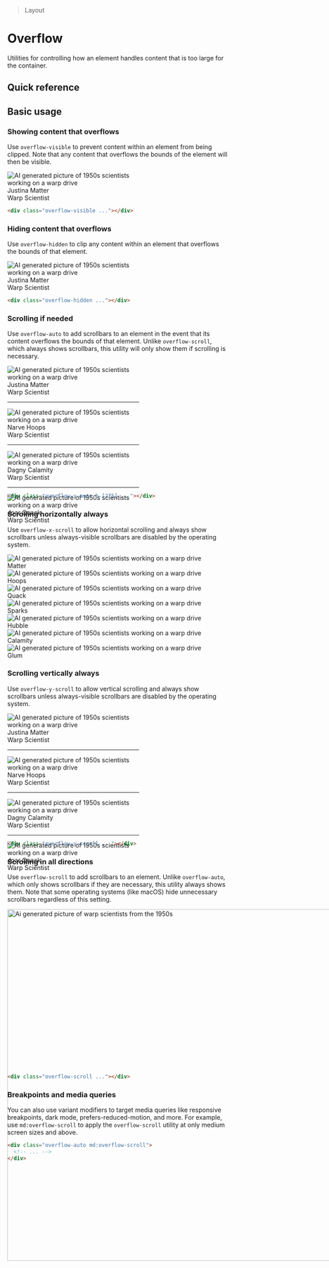 > Layout

# Overflow
Utilities for controlling how an element handles content that is too large for the container.

## Quick reference

<qr-table />

## Basic usage
### Showing content that overflows
Use `overflow-visible` to prevent content within an element from being clipped. Note that any content that overflows the bounds of the element will then be visible.

<container>
  <div class="flex justify-center">
    <div class="relative">
      <div style="width:300px;" class="mx-auto pd-bg-white p-16 rounded pd-text-slate-500 dark:pd-bg-slate-800 dark:pd-text-slate-400">
       <div class="flex items-center overflow-visible">
          <img src="/matter.jpg" class="absolute object-cover h-128 -ml-40 -my-32 rounded-full" alt="AI generated picture of 1950s scientists working on a warp drive" />
          <div class="pl-112">
            <div class="font-bold">Justina Matter</div>
            <span>Warp Scientist</span>
          </div>
        </div>
      </div>
    </div>
  </div>
</container>

```html
<div class="overflow-visible ..."></div>
```

### Hiding content that overflows
Use `overflow-hidden` to clip any content within an element that overflows the bounds of that element.

<container>
  <div class="flex justify-center">
    <div class="relative">
      <div style="width:300px;" class="relative overflow-hidden mx-auto pd-bg-white p-16 rounded pd-text-slate-500 dark:pd-bg-slate-800 dark:pd-text-slate-400">
       <div class="flex items-center ">
          <img src="/matter.jpg" class="absolute object-cover h-128 -ml-40 -my-32 rounded-full" alt="AI generated picture of 1950s scientists working on a warp drive" />
          <div class="pl-112">
            <div class="font-bold">Justina Matter</div>
            <span>Warp Scientist</span>
          </div>
        </div>
      </div>
    </div>
  </div>
</container>

```html
<div class="overflow-hidden ..."></div>
```

### Scrolling if needed
Use `overflow-auto` to add scrollbars to an element in the event that its content overflows the bounds of that element. Unlike `overflow-scroll`, which always shows scrollbars, this utility will only show them if scrolling is necessary.

<container>
  <div class="flex justify-center">
    <div class="relative">
      <div style="width:300px;max-height:275px" class="relative overflow-auto mx-auto pd-bg-white p-16 rounded pd-text-slate-500 dark:pd-bg-slate-800 dark:pd-text-slate-400">
       <div class="flex items-center ">
          <img src="/matter.jpg" class="object-cover h-48 mr-16 rounded-full" alt="AI generated picture of 1950s scientists working on a warp drive" />
          <div class="">
            <div class="font-bold">Justina Matter</div>
            <span>Warp Scientist</span>
          </div>
        </div>
        <hr class="-mx-16!" />
        <div class="flex items-center ">
          <img src="/profile1.jpg" class="object-cover h-48 mr-16 rounded-full" alt="AI generated picture of 1950s scientists working on a warp drive" />
          <div class="">
            <div class="font-bold">Narve Hoops</div>
            <span>Warp Scientist</span>
          </div>
        </div>
        <hr class="-mx-16!" />
        <div class="flex items-center ">
          <img src="/profile5.jpg" class="object-cover h-48 mr-16 rounded-full" alt="AI generated picture of 1950s scientists working on a warp drive" />
          <div class="">
            <div class="font-bold">Dagny Calamity</div>
            <span>Warp Scientist</span>
          </div>
        </div>
        <hr class="-mx-16!" />
        <div class="flex items-center ">
          <img src="/profile2.jpg" class="object-cover h-48 mr-16 rounded-full" alt="AI generated picture of 1950s scientists working on a warp drive" />
          <div class="">
            <div class="font-bold">Joar Quack</div>
            <span>Warp Scientist</span>
          </div>
        </div>
      </div>
    </div>
  </div>
</container>

```html
<div class="overflow-y-auto h-[275] ..."></div>
```

### Scrolling horizontally always
Use `overflow-x-scroll` to allow horizontal scrolling and always show scrollbars unless always-visible scrollbars are disabled by the operating system.

<container>
  <div class="flex justify-center ">
    <div class="overflow-x-scroll mx-auto pd-bg-white p-16 rounded pd-text-slate-500 dark:pd-bg-slate-800 dark:pd-text-slate-400" style="max-width:520px">
      <div class="flex cols-6">
        <div class="flex-none py-24 px-12 first:pl-24 last:pr-24">
          <div class="flex flex-col items-center justify-center min-width-64 gap-8">
            <img src="/matter.jpg" class="object-cover w-64 rounded-full" alt="AI generated picture of 1950s scientists working on a warp drive" />
            <div class="font-bold">Matter</div>
          </div>
        </div>
        <div class="flex-none py-24 px-12 first:pl-24 last:pr-24">
          <div class="flex flex-col items-center justify-center min-width-64 gap-8">
            <img src="/profile1.jpg" class="object-cover w-64 rounded-full" alt="AI generated picture of 1950s scientists working on a warp drive" />
            <div class="font-bold">Hoops</div>
          </div>
        </div>
        <div class="flex-none py-24 px-12 first:pl-24 last:pr-24">
          <div class="flex flex-col items-center justify-center min-width-64 gap-8">
            <img src="/profile2.jpg" class="object-cover w-64 rounded-full" alt="AI generated picture of 1950s scientists working on a warp drive" />
            <div class="font-bold">Quack</div>
          </div>
        </div>
        <div class="flex-none py-24 px-12 first:pl-24 last:pr-24">
          <div class="flex flex-col items-center justify-center min-width-64 gap-8">
            <img src="/profile3.jpg" class="object-cover w-64 rounded-full" alt="AI generated picture of 1950s scientists working on a warp drive" />
            <div class="font-bold">Sparks</div>
          </div>
        </div>
        <div class="flex-none py-24 px-12 first:pl-24 last:pr-24">
          <div class="flex flex-col items-center justify-center min-width-64 gap-8">
            <img src="/profile4.jpg" class="object-cover w-64 rounded-full" alt="AI generated picture of 1950s scientists working on a warp drive" />
            <div class="font-bold">Hubble</div>
          </div>
        </div>
        <div class="flex-none py-24 px-12 first:pl-24 last:pr-24">
          <div class="flex flex-col items-center justify-center min-width-64 gap-8">
            <img src="/profile5.jpg" class="object-cover w-64 rounded-full" alt="AI generated picture of 1950s scientists working on a warp drive" />
            <div class="font-bold">Calamity</div>
          </div>
        </div>
        <div class="flex-none py-24 px-12 first:pl-24 last:pr-24">
          <div class="flex flex-col items-center justify-center min-width-64 gap-8">
            <img src="/profile6.jpg" class="object-cover w-64 rounded-full" alt="AI generated picture of 1950s scientists working on a warp drive" />
            <div class="font-bold">Glum</div>
          </div>
        </div>
      </div>
    </div>
  </div>
</container>

### Scrolling vertically always
Use `overflow-y-scroll` to allow vertical scrolling and always show scrollbars unless always-visible scrollbars are disabled by the operating system.

<container>
  <div class="flex justify-center">
    <div class="relative">
      <div style="width:300px;max-height:275px" class="relative overflow-y-scroll mx-auto pd-bg-white p-16 rounded pd-text-slate-500 dark:pd-bg-slate-800 dark:pd-text-slate-400">
       <div class="flex items-center ">
          <img src="/matter.jpg" class="object-cover h-48 mr-16 rounded-full" alt="AI generated picture of 1950s scientists working on a warp drive" />
          <div class="">
            <div class="font-bold">Justina Matter</div>
            <span>Warp Scientist</span>
          </div>
        </div>
        <hr class="-mx-16!" />
        <div class="flex items-center ">
          <img src="/profile1.jpg" class="object-cover h-48 mr-16 rounded-full" alt="AI generated picture of 1950s scientists working on a warp drive" />
          <div class="">
            <div class="font-bold">Narve Hoops</div>
            <span>Warp Scientist</span>
          </div>
        </div>
        <hr class="-mx-16!" />
        <div class="flex items-center ">
          <img src="/profile5.jpg" class="object-cover h-48 mr-16 rounded-full" alt="AI generated picture of 1950s scientists working on a warp drive" />
          <div class="">
            <div class="font-bold">Dagny Calamity</div>
            <span>Warp Scientist</span>
          </div>
        </div>
        <hr class="-mx-16!" />
        <div class="flex items-center ">
          <img src="/profile2.jpg" class="object-cover h-48 mr-16 rounded-full" alt="AI generated picture of 1950s scientists working on a warp drive" />
          <div class="">
            <div class="font-bold">Joar Quack</div>
            <span>Warp Scientist</span>
          </div>
        </div>
      </div>
    </div>
  </div>
</container>

```html
<div class="overflow-y-scroll ..."></div>
```

### Scrolling in all directions
Use `overflow-scroll` to add scrollbars to an element. Unlike `overflow-auto`, which only shows scrollbars if they are necessary, this utility always shows them. Note that some operating systems (like macOS) hide unnecessary scrollbars regardless of this setting.
<container>
  <div class="overflow-scroll" style="max-height:360px;">
    <img style="max-width:800px;width:800px" src="/50s-scientists.jpg" alt="Ai generated picture of warp scientists from the 1950s">
  </div>
</container>

```html
<div class="overflow-scroll ..."></div>
```

### Breakpoints and media queries
You can also use variant modifiers to target media queries like responsive breakpoints, dark mode, prefers-reduced-motion, and more. For example, use `md:overflow-scroll` to apply the `overflow-scroll` utility at only medium screen sizes and above.

```html
<div class="overflow-auto md:overflow-scroll">
  <!-- ... -->
</div>
```
